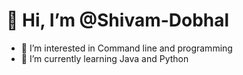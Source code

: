 # 👋 Hi, I’m @Shivam-Dobhal
- 👀 I’m interested in Command line and programming
- 🌱 I’m currently learning Java and Python

<!---
Shivam-Dobhal/Shivam-Dobhal is a ✨ special ✨ repository because its `README.md` (this file) appears on your GitHub profile.
You can click the Preview link to take a look at your changes.
--->
